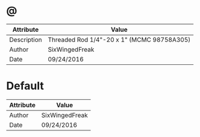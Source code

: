 # @
| Attribute | Value |
| ---  | ---     |
| Description | Threaded Rod 1/4&quot;-20 x 1&quot; (MCMC 98758A305) |
| Author | SixWingedFreak |
| Date | 09/24/2016 |
# Default
| Attribute | Value |
| ---  | ---     |
| Author | SixWingedFreak |
| Date | 09/24/2016 |
